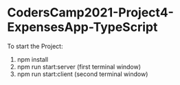 # CodersCamp2021-Project4-ExpensesApp-TypeScript


To start the Project:

1. npm install
2. npm run start:server (first terminal window)
3. npm run start:client (second terminal window)

